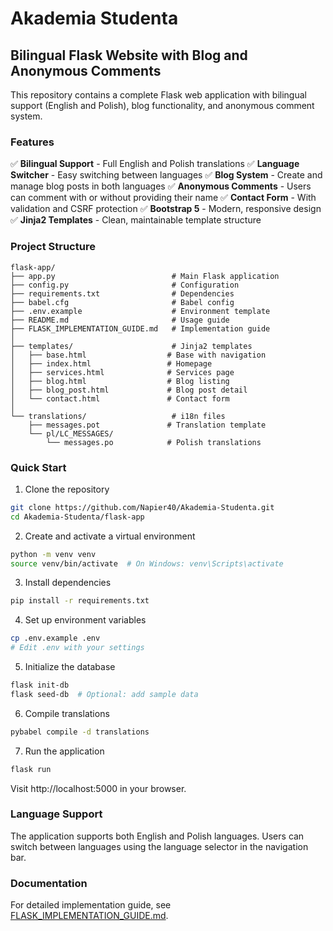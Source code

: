 # Akademia Studenta

## Bilingual Flask Website with Blog and Anonymous Comments

This repository contains a complete Flask web application with bilingual support (English and Polish), blog functionality, and anonymous comment system.

### Features

✅ **Bilingual Support** - Full English and Polish translations
✅ **Language Switcher** - Easy switching between languages
✅ **Blog System** - Create and manage blog posts in both languages
✅ **Anonymous Comments** - Users can comment with or without providing their name
✅ **Contact Form** - With validation and CSRF protection
✅ **Bootstrap 5** - Modern, responsive design
✅ **Jinja2 Templates** - Clean, maintainable template structure

### Project Structure

```
flask-app/
├── app.py                          # Main Flask application
├── config.py                       # Configuration
├── requirements.txt                # Dependencies
├── babel.cfg                       # Babel config
├── .env.example                    # Environment template
├── README.md                       # Usage guide
├── FLASK_IMPLEMENTATION_GUIDE.md   # Implementation guide
│
├── templates/                      # Jinja2 templates
│   ├── base.html                  # Base with navigation
│   ├── index.html                 # Homepage
│   ├── services.html              # Services page
│   ├── blog.html                  # Blog listing
│   ├── blog_post.html             # Blog post detail
│   └── contact.html               # Contact form
│
└── translations/                   # i18n files
    ├── messages.pot               # Translation template
    └── pl/LC_MESSAGES/
        └── messages.po            # Polish translations
```

### Quick Start

1. Clone the repository
```bash
git clone https://github.com/Napier40/Akademia-Studenta.git
cd Akademia-Studenta/flask-app
```

2. Create and activate a virtual environment
```bash
python -m venv venv
source venv/bin/activate  # On Windows: venv\Scripts\activate
```

3. Install dependencies
```bash
pip install -r requirements.txt
```

4. Set up environment variables
```bash
cp .env.example .env
# Edit .env with your settings
```

5. Initialize the database
```bash
flask init-db
flask seed-db  # Optional: add sample data
```

6. Compile translations
```bash
pybabel compile -d translations
```

7. Run the application
```bash
flask run
```

Visit http://localhost:5000 in your browser.

### Language Support

The application supports both English and Polish languages. Users can switch between languages using the language selector in the navigation bar.

### Documentation

For detailed implementation guide, see [FLASK_IMPLEMENTATION_GUIDE.md](flask-app/FLASK_IMPLEMENTATION_GUIDE.md).